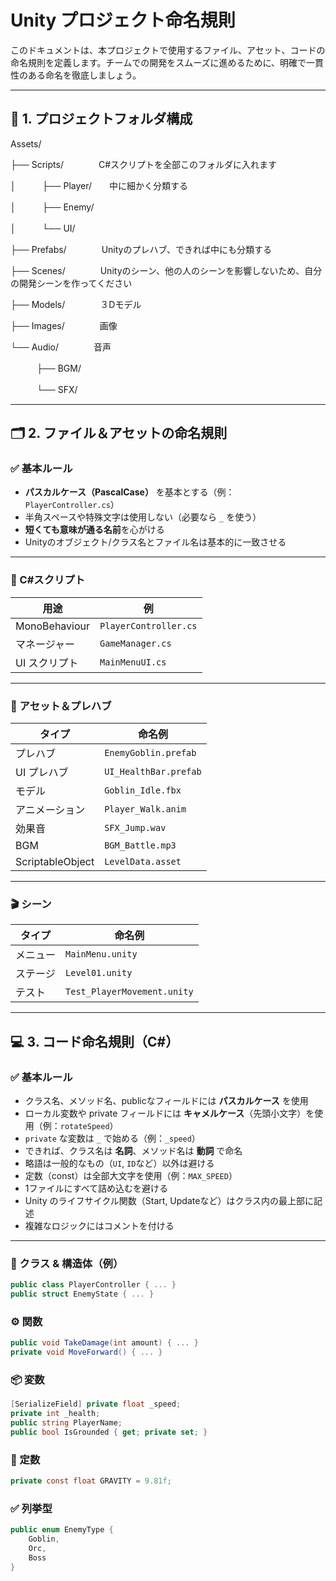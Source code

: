 # Unity プロジェクト命名規則

このドキュメントは、本プロジェクトで使用するファイル、アセット、コードの命名規則を定義します。チームでの開発をスムーズに進めるために、明確で一貫性のある命名を徹底しましょう。

---

## 📁 1. プロジェクトフォルダ構成

Assets/

├── Scripts/　　　　C#スクリプトを全部このフォルダに入れます

│　　　├── Player/　　中に細かく分類する

│　　　├── Enemy/

│　　　└── UI/

├── Prefabs/　　　　Unityのプレハブ、できれば中にも分類する

├── Scenes/　　　　Unityのシーン、他の人のシーンを影響しないため、自分の開発シーンを作ってください

├── Models/　　　　３Dモデル

├── Images/　　　　画像

└── Audio/　　　　音声
 
　　　├── BGM/
  
　　　└── SFX/


---

## 🗂 2. ファイル＆アセットの命名規則

### ✅ 基本ルール
- **パスカルケース（PascalCase）** を基本とする（例：`PlayerController.cs`）
- 半角スペースや特殊文字は使用しない（必要なら `_` を使う）
- **短くても意味が通る名前**を心がける
- Unityのオブジェクト/クラス名とファイル名は基本的に一致させる

---

### 📜 C#スクリプト

| 用途            | 例                       |
|-----------------|--------------------------|
| MonoBehaviour   | `PlayerController.cs`   |
| マネージャー     | `GameManager.cs`       |
| UI スクリプト    | `MainMenuUI.cs`         |

---

### 🎨 アセット＆プレハブ

| タイプ            | 命名例                   |
|------------------|--------------------------|
| プレハブ         | `EnemyGoblin.prefab`      |
| UI プレハブ      | `UI_HealthBar.prefab`     |
| モデル           | `Goblin_Idle.fbx`         |
| アニメーション    | `Player_Walk.anim`        |
| 効果音           | `SFX_Jump.wav`            |
| BGM              | `BGM_Battle.mp3`         |
| ScriptableObject | `LevelData.asset`        |

---

### 🎬 シーン

| タイプ  | 命名例                        |
|---------|------------------------------|
| メニュー | `MainMenu.unity`             |
| ステージ | `Level01.unity`              |
| テスト   | `Test_PlayerMovement.unity`  |

---

## 💻 3. コード命名規則（C#）

### ✅ 基本ルール
- クラス名、メソッド名、publicなフィールドには **パスカルケース** を使用
- ローカル変数や private フィールドには **キャメルケース**（先頭小文字）を使用（例：`rotateSpeed`）
- `private` な変数は `_` で始める（例：`_speed`）
- できれば、クラス名は **名詞**、メソッド名は **動詞** で命名
- 略語は一般的なもの（`UI`, `ID`など）以外は避ける
- 定数（const）は全部大文字を使用（例：`MAX_SPEED`）
- 1ファイルにすべて詰め込むを避ける
- Unity のライフサイクル関数（Start, Updateなど）はクラス内の最上部に記述
- 複雑なロジックにはコメントを付ける

---

### 🧱 クラス & 構造体（例）

```csharp
public class PlayerController { ... }
public struct EnemyState { ... }
```

### ⚙️ 関数

```csharp
public void TakeDamage(int amount) { ... }
private void MoveForward() { ... }
```

### 📦 変数

```csharp
[SerializeField] private float _speed;
private int _health;
public string PlayerName;
public bool IsGrounded { get; private set; }
```

### 🧾 定数

```csharp
private const float GRAVITY = 9.81f;
```

### ✅ 列挙型

```csharp
public enum EnemyType {
    Goblin,
    Orc,
    Boss
}
```
